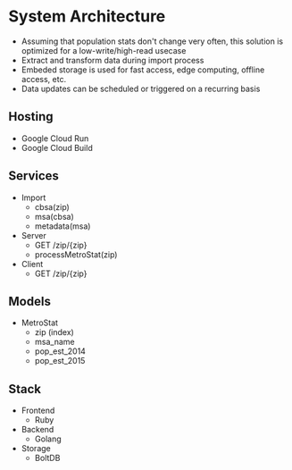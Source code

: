 # System Architecture

* Assuming that population stats don't change very often, this solution is optimized for a low-write/high-read usecase
* Extract and transform data during import process
* Embeded storage is used for fast access, edge computing, offline access, etc.
* Data updates can be scheduled or triggered on a recurring basis

## Hosting

* Google Cloud Run
* Google Cloud Build

## Services

* Import
  * cbsa(zip)
  * msa(cbsa)
  * metadata(msa)
* Server
  * GET /zip/{zip}
  * processMetroStat(zip)
* Client
  * GET /zip/{zip}

## Models

* MetroStat
  * zip (index)
  * msa_name
  * pop_est_2014
  * pop_est_2015

## Stack

* Frontend
  * Ruby
* Backend
  * Golang
* Storage
  * BoltDB
